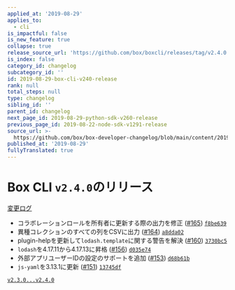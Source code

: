 ```yaml
---
applied_at: '2019-08-29'
applies_to:
  - cli
is_impactful: false
is_new_feature: true
collapse: true
release_source_url: 'https://github.com/box/boxcli/releases/tag/v2.4.0'
is_index: false
category_id: changelog
subcategory_id: ''
id: 2019-08-29-box-cli-v240-release
rank: null
total_steps: null
type: changelog
sibling_id: ''
parent_id: changelog
next_page_id: 2019-08-29-python-sdk-v260-release
previous_page_id: 2019-08-22-node-sdk-v1291-release
source_url: >-
  https://github.com/box/box-developer-changelog/blob/main/content/2019/08-29-box-cli-v240-release.md
published_at: '2019-08-29'
fullyTranslated: true
---
```

# Box CLI `v2.4.0`のリリース

[変更ログ](https://github.com/box/boxcli/blob/master/CHANGELOG.md#240-2019-08-29)

* コラボレーションロールを所有者に更新する際の出力を修正 ([#165](https://github.com/box/boxcli/pull/165)) [`f8be639`](https://github.com/box/boxcli/commit/f8be639)
* 異種コレクションのすべての列をCSVに出力 ([#164](https://github.com/box/boxcli/pull/164)) [`a8dda02`](https://github.com/box/boxcli/commit/a8dda02)
* plugin-helpを更新して`lodash.template`に関する警告を解決 ([#160](https://github.com/box/boxcli/pull/160)) [`3730bc5`](https://github.com/box/boxcli/commit/3730bc5)
* `lodash`を4.17.11から4.17.13に昇格 ([#156](https://github.com/box/boxcli/pull/156)) [`d035e74`](https://github.com/box/boxcli/commit/d035e74)
* 外部アプリユーザーIDの設定のサポートを追加 ([#153](https://github.com/box/boxcli/pull/153)) [`d68b61b`](https://github.com/box/boxcli/commit/d68b61b)
* `js-yaml`を3.13.1に更新 ([#151](https://github.com/box/boxcli/pull/151)) [`13745df`](https://github.com/box/boxcli/commit/13745df)

[`v2.3.0...v2.4.0`](https://github.com/box/boxcli/compare/`v2.3.0...v2.4.0`)
